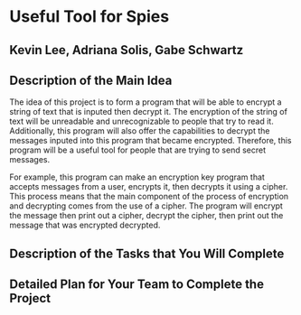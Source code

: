 # Useful Tool for Spies

## Kevin Lee, Adriana Solis, Gabe Schwartz

## Description of the Main Idea

The idea of this project is to form a program that will be able to encrypt a string of text that is inputed then decrypt it. The encryption of the string of text will be unreadable and unrecognizable to people that try to read it. Additionally, this program will also offer the capabilities to decrypt the messages inputed into this program that became encrypted. Therefore, this program will be a useful tool for people that are trying to send secret messages.

For example, this program can make an encryption key program that accepts messages from a user, encrypts it, then decrypts it using a cipher. This process means that the main component of the process of encryption and decrypting comes from the use of a cipher. The program will encrypt the message then print out a cipher, decrypt the cipher, then print out the message that was encrypted decrypted.

## Description of the Tasks that You Will Complete



## Detailed Plan for Your Team to Complete the Project
